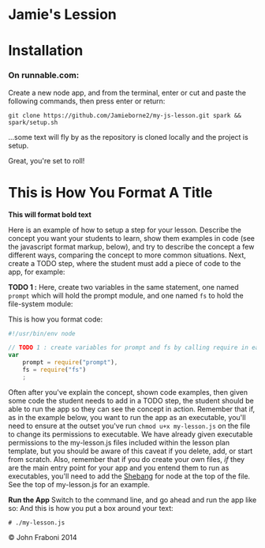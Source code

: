 
Jamie's Lession
======================

# Installation

### On runnable.com:
Create a new node app, and from the terminal, enter or cut and paste the following commands, then press enter or return:
    
    git clone https://github.com/Jamieborne2/my-js-lesson.git spark && spark/setup.sh
    
...some text will fly by as the repository is cloned locally and the project is setup.

Great, you're set to roll!


# This is How You Format A Title

**This will format bold text**

Here is an example of how to setup a step for your lesson.  Describe the concept you want your students to learn, show them examples in code (see the javascript format markup, below), and try to describe the concept a few different ways, comparing the concept to more common situations.  Next, create a TODO step, where the student must add a piece of code to the app, for example:

**TODO 1 :** Here, create two variables in the same statement, one named `prompt` which will hold the prompt module, and one named `fs` to hold the file-system module:

This is how you format code:
```javascript
#!/usr/bin/env node

// TODO 1 : create variables for prompt and fs by calling require in each respective module:
var 
    prompt = require("prompt"),
    fs = require("fs")
    ;
```

Often after you've explain the concept, shown code examples, then given some code the student needs to add in a TODO step, the student should be able to run the app so they can see the concept in action.  Remember that if, as in the example below, you want to run the app as an executable, you'll need to ensure at the outset you've run `chmod u+x my-lesson.js` on the file to change its permissions to executable. We have already given executable permissions to the my-lesson.js files included within the lesson plan template, but you should be aware of this caveat if you delete, add, or start from scratch.  Also, remember that if you do create your own files, _if_ they are the main entry point for your app and you entend them to run as executables, you'll need to add the <a href="https://github.com/jfraboni/simple-node-app/wiki/Shebang" target="_blank">Shebang</a> for node at the top of the file.  See the top of my-lesson.js for an example.

**Run the App** Switch to the command line, and go ahead and run the app like so:
And this is how you put a box around your text:

    # ./my-lesson.js


&copy; John Fraboni 2014